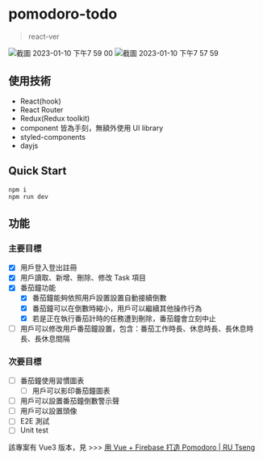 # pomodoro-todo
> react-ver

![截圖 2023-01-10 下午7 59 00](https://user-images.githubusercontent.com/41847720/211546054-9df40576-c0ee-4383-8ef7-54d8cf816b8d.png)
![截圖 2023-01-10 下午7 57 59](https://user-images.githubusercontent.com/41847720/211545843-95502345-b9a2-4cdb-b5d9-bf7667bb7b6a.png)

## 使用技術

- React(hook)
- React Router
- Redux(Redux toolkit)
- component 皆為手刻，無額外使用 UI library
- styled-components
- dayjs

## Quick Start

```
npm i
npm run dev
```

## 功能

### 主要目標

-   [x] 用戶登入登出註冊
-   [x] 用戶讀取、新增、刪除、修改 Task 項目
-   [x] 番茄鐘功能
    -   [x] 番茄鐘能夠依照用戶設置設置自動接續倒數
    -   [x] 番茄鐘可以在倒數時縮小，用戶可以繼續其他操作行為
    -   [x] 若是正在執行番茄計時的任務遭到刪除，番茄鐘會立刻中止
-   [ ] 用戶可以修改用戶番茄鐘設置，包含：番茄工作時長、休息時長、長休息時長、長休息間隔

### 次要目標

-   [ ] 番茄鐘使用習慣圖表
    -   [ ] 用戶可以影印番茄鐘圖表
-   [ ] 用戶可以設置番茄鐘倒數警示聲
-   [ ] 用戶可以設置頭像
-   [ ] E2E 測試
-   [ ] Unit test

該專案有 Vue3 版本，見 >>> [用 Vue + Firebase 打造 Pomodoro | RU Tseng](https://yun-ru-tseng.github.io/posts/make-a-pomodoro/)
